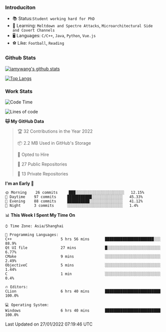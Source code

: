 ### Introduciton

- 📚 Status:`Student working hard for PhD`
- 🔎 Learning: `Meltdown and Spectre Attacks`, `Microarchitectural Side and Covert Channels`
- 🖥️ Languages: `C/C++`, `Java`, `Python`, `Vue.js`
- ⚽ Like: `Football`, `Reading`

### Github Stats

[![iamywang's github stats](https://github-readme-stats.vercel.app/api?username=iamywang&count_private=true&show_icons=true)]()

[![Top Langs](https://github-readme-stats.vercel.app/api/top-langs/?username=iamywang&layout=compact)]()

### Work Stats

<!--START_SECTION:waka-->
![Code Time](http://img.shields.io/badge/Code%20Time-83%20hrs%2040%20mins-blue)

![Lines of code](https://img.shields.io/badge/From%20Hello%20World%20I%27ve%20Written-536%20Thousand%20lines%20of%20code-blue)

**🐱 My GitHub Data** 

> 🏆 32 Contributions in the Year 2022
 > 
> 📦 2.2 MB Used in GitHub's Storage 
 > 
> 💼 Opted to Hire
 > 
> 📜 27 Public Repositories 
 > 
> 🔑 13 Private Repositories  
 > 
**I'm an Early 🐤** 

```text
🌞 Morning    26 commits     ███░░░░░░░░░░░░░░░░░░░░░░   12.15% 
🌆 Daytime    97 commits     ███████████░░░░░░░░░░░░░░   45.33% 
🌃 Evening    88 commits     ██████████░░░░░░░░░░░░░░░   41.12% 
🌙 Night      3 commits      ░░░░░░░░░░░░░░░░░░░░░░░░░   1.4%

```


📊 **This Week I Spent My Time On** 

```text
⌚︎ Time Zone: Asia/Shanghai

💬 Programming Languages: 
C++                      5 hrs 56 mins       ██████████████████████░░░   88.9% 
Qt UI file               27 mins             █░░░░░░░░░░░░░░░░░░░░░░░░   6.77% 
CMake                    9 mins              ░░░░░░░░░░░░░░░░░░░░░░░░░   2.49% 
ObjectiveC               5 mins              ░░░░░░░░░░░░░░░░░░░░░░░░░   1.44% 
C                        1 min               ░░░░░░░░░░░░░░░░░░░░░░░░░   0.4%

🔥 Editors: 
CLion                    6 hrs 40 mins       █████████████████████████   100.0%

💻 Operating System: 
Windows                  6 hrs 40 mins       █████████████████████████   100.0%

```


 Last Updated on 27/01/2022 07:19:46 UTC
<!--END_SECTION:waka-->
